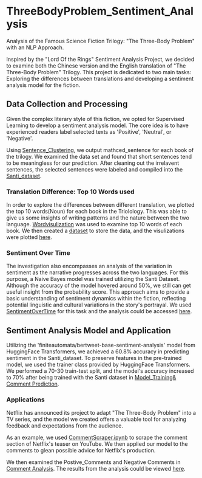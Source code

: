 # ThreeBodyProblem_Sentiment_Analysis
Analysis of the Famous Science Fiction Trilogy: "The Three-Body Problem" with an NLP Approach.

Inspired by the "Lord Of the Rings" Sentiment Analysis Project, we decided to examine both the Chinese version and the English translation of "The Three-Body Problem" Trilogy. This project is dedicated to two main tasks: Exploring the differences between translations and developing a sentiment analysis model for the fiction.


## Data Collection and Processing
Given the complex literary style of this fiction, we opted for Supervised Learning to develop a sentiment analysis model. The core idea is to have experienced readers label selected texts as 'Positive', 'Neutral', or 'Negative'.


Using [Sentence_Clustering](https://github.com/kli486/ThreeBodyProblem_Sentiment_Analysis/blob/main/Code/SentenceClustering.ipynb), we output mathced_sentence for each book of the trilogy. We examined the data set and found that short sentences tend to be meaningless for our prediction. After cleaning out the irrelavent sentences, the selected sentences were labeled and compiled into the [Santi_dataset](https://github.com/kli486/ThreeBodyProblem_Sentiment_Analysis/blob/main/DataSet/Santi_dataset.csv).

### Translation Difference: Top 10 Words used

In order to explore the differences between different translation, we plotted the top 10 words(Noun) for each book in the Triolology. This was able to give us some insights of writing patterns and the nature between the two language. [Wordvisulization](https://github.com/kli486/ThreeBodyProblem_Sentiment_Analysis/blob/main/Code/Wordvisulization.ipynb) was used to examine top 10 words of each book. We then created a [dataset](https://github.com/kli486/ThreeBodyProblem_Sentiment_Analysis/blob/main/DataSet/Occurence.csv) to store the data, and the visulizations were plotted [here](https://github.com/kli486/ThreeBodyProblem_Sentiment_Analysis/blob/main/Top10Words_Visulization.md).

### Sentiment Over Time 
The investigation also encompasses an analysis of the variation in sentiment as the narrative progresses across the two languages. For this purpose, a Naive Bayes model was trained utilizing the Santi Dataset. Although the accuracy of the model hovered around 50%, we still can get useful insight from the probability score. This approach aims to provide a basic understanding of sentiment dynamics within the fiction, reflecting potential linguistic and cultural variations in the story's portrayal. We used [SentimentOverTime](https://github.com/kli486/ThreeBodyProblem_Sentiment_Analysis/blob/main/Code/SentimentOvertime.ipynb) for this task and the analysis could be accessed [here](https://github.com/kli486/ThreeBodyProblem_Sentiment_Analysis/blob/main/SentimentAnalysis_Visulization.md).

## Sentiment Analysis Model and Application
Utilizing the 'finiteautomata/bertweet-base-sentiment-analysis' model from HuggingFace Transformers, we achieved a 60.8% accuracy in predicting sentiment in the Santi_dataset. To preserve features in the pre-trained model, we used the trainer class provided by HuggingFace Transformers. We performed a 70-30 train-test split, and the model's accuracy increased to 70% after being trained with the Santi dataset in [Model_Training& Comment Prediction](https://github.com/kli486/ThreeBodyProblem_Sentiment_Analysis/blob/main/Code/Sentiment_Training.ipynb).


### Applications
Netflix has announced its project to adapt "The Three-Body Problem" into a TV series, and the model we created offers a valuable tool for analyzing feedback and expectations from the audience.

As an example, we used [CommentScraper.ipynb](https://github.com/kli486/ThreeBodyProblem_Sentiment_Analysis/blob/main/Code/CommentScraper.ipynb) to scrape the comment section of Netflix's teaser on YouTube. We then applied our model to the comments to glean possible advice for Netflix's production.

We then examined the Postive_Comments and Negative Comments in [Comment Analysis](https://github.com/kli486/ThreeBodyProblem_Sentiment_Analysis/blob/main/Code/Comment_Analysis.ipynb). The results from the analysis could be viewed [here](https://github.com/kli486/ThreeBodyProblem_Sentiment_Analysis/blob/main/YoutubeCommentAnalysis.md).
